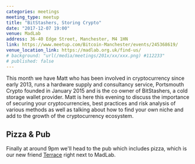 ```yaml
---
categories: meetings
meeting_type: meetup
title: "BitStashers, Storing Crypto"
date: "2017-12-07 19:00"
venue: MadLab
address: 36-40 Edge Street, Manchester, M4 1HN
link: https://www.meetup.com/Bitcoin-Manchester/events/245368619/
venue_location_link: https://madlab.org.uk/find-us/
# background: "url(/media/meetings/201x/xx/xxx.png) #112233"
# published: false
---
```


This month we have Matt who has been involved in cryptocurrency since early 2013, runs a hardware supply and consultancy service, Portsmouth Crypto founded in January 2015 and is the co owner of BitStashers, a cold storage wallet provider. Matt is here this evening to discuss the importance of securing your cryptocurrencies, best practices and risk analysis of various methods as well as talking about how to find your own niche and add to the growth of the cryptocurrency ecosystem.

## Pizza & Pub

Finally at around 9pm we'll head to the pub which includes pizza, which is our new friend [Terrace][terrace] right next to MadLab.

[terrace]: https://twitter.com/nqterrace
